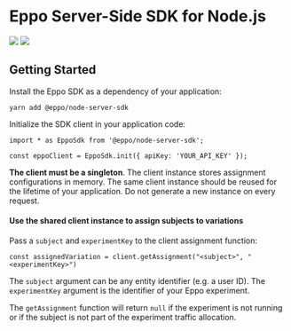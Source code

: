 # Eppo Server-Side SDK for Node.js

[![](https://img.shields.io/npm/v/@eppo/node-server-sdk)](https://www.npmjs.com/package/@eppo/node-server-sdk)
[![](https://img.shields.io/static/v1?label=GitHub+Pages&message=API+reference&color=00add8)](https://eppo-exp.github.io/node-server-sdk/node-server-sdk.html)

## Getting Started

Install the Eppo SDK as a dependency of your application:

```
yarn add @eppo/node-server-sdk
```

Initialize the SDK client in your application code:

```
import * as EppoSdk from '@eppo/node-server-sdk';

const eppoClient = EppoSdk.init({ apiKey: 'YOUR_API_KEY' });
```

**The client must be a singleton**. The client instance stores assignment configurations in memory. The same client instance should be reused for the lifetime of your application. Do not generate a new instance on every request.

#### Use the shared client instance to assign subjects to variations

Pass a `subject` and `experimentKey` to the client assignment function:
```
const assignedVariation = client.getAssignment("<subject>", "<experimentKey>")
```

The `subject` argument can be any entity identifier (e.g. a user ID). The `experimentKey` argument is the identifier of your Eppo experiment.

The `getAssignment` function will return `null` if the experiment is not running or if the subject is not part of the experiment traffic allocation.
